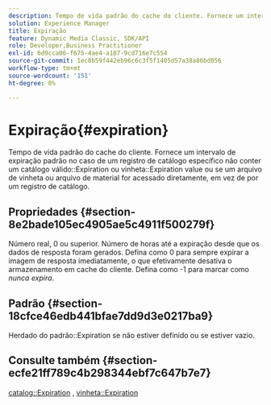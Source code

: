 ```yaml
---
description: Tempo de vida padrão do cache do cliente. Fornece um intervalo de expiração padrão no caso de um registro de catálogo específico não conter um valor válido de Expiração de catálogo ou de expiração de vinheta, ou se um arquivo de vinheta ou arquivo de material for acessado diretamente, em vez de por um registro de catálogo.
solution: Experience Manager
title: Expiração
feature: Dynamic Media Classic, SDK/API
role: Developer,Business Practitioner
exl-id: 6d9cca06-f675-4ae4-a187-9cd716e7c554
source-git-commit: 1ec8b59f442eb96c6c3f5f1405d57a38a86bd056
workflow-type: tm+mt
source-wordcount: '151'
ht-degree: 0%

---
```


# Expiração{#expiration}

Tempo de vida padrão do cache do cliente. Fornece um intervalo de expiração padrão no caso de um registro de catálogo específico não conter um catálogo válido::Expiration ou vinheta::Expiration value ou se um arquivo de vinheta ou arquivo de material for acessado diretamente, em vez de por um registro de catálogo.

## Propriedades {#section-8e2bade105ec4905ae5c4911f500279f}

Número real, 0 ou superior. Número de horas até a expiração desde que os dados de resposta foram gerados. Defina como 0 para sempre expirar a imagem de resposta imediatamente, o que efetivamente desativa o armazenamento em cache do cliente. Defina como -1 para marcar como *nunca expira*.

## Padrão {#section-18cfce46edb441bfae7dd9d3e0217ba9}

Herdado do padrão::Expiration se não estiver definido ou se estiver vazio.

## Consulte também {#section-ecfe21ff789c4b298344ebf7c647b7e7}

[catalog::Expiration](../../../../../ir-api/material-cat/image-rendering-api-ref/c-ir-material-catalog/c-ir-material-data-reference/r-ir-expiration-dataref.md#reference-5e93943abff54c93bf85aae3b911a3ce) ,  [vinheta::Expiration](../../../../../ir-api/material-cat/image-rendering-api-ref/c-ir-material-catalog/c-ir-vignette-map-reference/r-ir-expiration-vignette.md#reference-df80829da93e4c0ab3f97a1792d9c74c)
